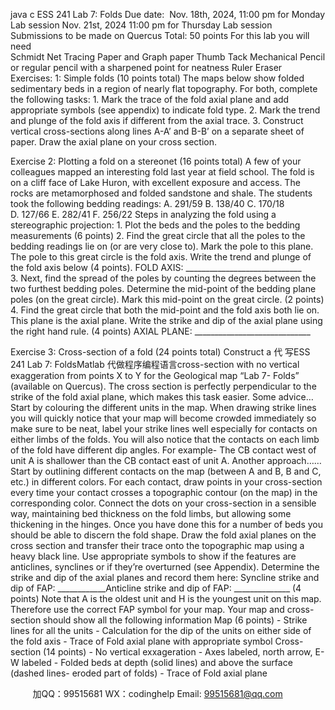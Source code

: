 java c
ESS 241 
Lab 7: Folds 
Due date:  Nov. 18th, 2024, 11:00 pm for Monday Lab session
Nov. 21st, 2024 11:00 pm for Thursday Lab session
Submissions to be made on Quercus
Total: 50 points
For this lab you will need  
Schmidt Net
Tracing Paper and Graph paper
Thumb Tack
Mechanical Pencil or regular pencil with a sharpened point for neatness
Ruler
Eraser
Exercises: 
1: Simple folds (10 points total) 
The maps below show folded sedimentary beds in a region of nearly flat topography. For both, complete the following tasks:
1. Mark the trace of the fold axial plane and add appropriate symbols (see appendix) to indicate fold type.
2. Mark the trend and plunge of the fold axis if different from the axial trace.
3. Construct vertical cross-sections along lines A-A’ and B-B’ on a separate sheet of paper. Draw the axial plane on your cross section.

Exercise 2: Plotting a fold on a stereonet (16 points total) 
A few of your colleagues mapped an interesting fold last year at field school. The fold is on a cliff face of Lake Huron, with excellent exposure and access. The rocks are metamorphosed and folded sandstone and shale. The students took the following bedding readings:
A. 291/59
B. 138/40
C. 170/18
D. 127/66
E. 282/41
F. 256/22
Steps in analyzing the fold using a stereographic projection:
1. Plot the beds and the poles to the bedding measurements (6 points)
2. Find the great circle that all the poles to the bedding readings lie on (or are very close to). Mark the pole to this plane. The pole to this great circle is the fold axis. Write the trend and plunge of the fold axis below (4 points).
FOLD AXIS: _____________________________ 
3. Next, find the spread of the poles by counting the degrees between the two furthest bedding poles. Determine the mid-point of the bedding plane poles (on the great circle). Mark this mid-point on the great circle. (2 points)
4. Find the great circle that both the mid-point and the fold axis both lie on. This plane is the axial plane. Write the strike and dip of the axial plane using the right hand rule. (4 points)
AXIAL PLANE: _____________________________ 

Exercise 3: Cross-section of a fold (24 points total) 
Construct a 代 写ESS 241 Lab 7: FoldsMatlab
代做程序编程语言cross-section with no vertical exaggeration from points X to Y for the Geological map “Lab 7- Folds” (available on Quercus). The cross section is perfectly perpendicular to the strike of the fold axial plane, which makes this task easier.
Some advice…
Start by colouring the different units in the map. When drawing strike lines you will quickly notice that your map will become crowded immediately so make sure to be neat, label your strike lines well especially for contacts on either limbs of the folds. You will also notice that the contacts on each limb of the fold have different dip angles. For example- The CB contact west of unit A is shallower than the CB contact east of unit A.
Another approach……
Start by outlining different contacts on the map (between A and B, B and C, etc.) in different colors. For each contact, draw points in your cross-section every time your contact crosses a topographic contour (on the map) in the corresponding color. Connect the dots on your cross-section in a sensible way, maintaining bed thickness on the fold limbs, but allowing some thickening in the hinges. Once you have done this for a number of beds you should be able to discern the fold shape.
Draw the fold axial planes on the cross section and transfer their trace onto the topographic map using a heavy black line. Use appropriate symbols to show if the features are anticlines, synclines or if they’re overturned (see Appendix). Determine the strike and dip of the axial planes and record them here:
Syncline strike and dip of FAP: ____________Anticline strike and dip of FAP: ______________
(4 points)
Note that A is the oldest unit and H is the youngest unit on this map. Therefore use the correct FAP symbol for your map.
Your map and cross-section should show all the following information
Map (6 points) 
- Strike lines for all the units
- Calculation for the dip of the units on either side of the fold axis
- Trace of Fold axial plane with appropriate symbol
Cross-section (14 points) 
- No vertical exxageration
- Axes labeled, north arrow, E-W labeled
- Folded beds at depth (solid lines) and above the surface (dashed lines- eroded part of folds)
- Trace of Fold axial plane



         
加QQ：99515681  WX：codinghelp  Email: 99515681@qq.com
